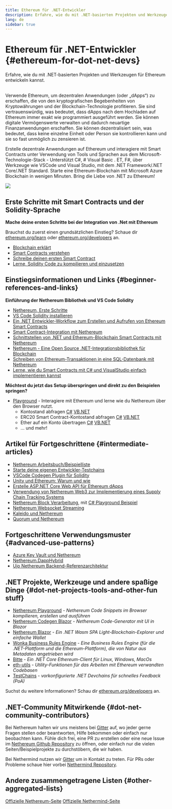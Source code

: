 ```yaml
---
title: Ethereum für .NET-Entwickler
description: Erfahre, wie du mit .NET-basierten Projekten und Werkzeugen für Ethereum entwickeln kannst
lang: de
sidebar: true
---
```


# Ethereum für .NET-Entwickler {#ethereum-for-dot-net-devs}

<div class="featured">Erfahre, wie du mit .NET-basierten Projekten und Werkzeugen für Ethereum entwickeln kannst.</div><br>

Verwende Ethereum, um dezentralen Anwendungen (oder „dApps“) zu erschaffen, die von den kryptografischen Begebenheiten von Kryptowährungen und der Blockchain-Technologie profitieren. Sie sind vertrauenswürdig, was bedeutet, dass dApps nach dem Hochladen auf Ethereum immer exakt wie programmiert ausgeführt werden. Sie können digitale Vermögenswerte verwalten und dadurch neuartige Finanzanwendungen erschaffen. Sie können dezentralisiert sein, was bedeutet, dass keine einzelne Einheit oder Person sie kontrollieren kann und sie so fast unmöglich zu zensieren ist.

Erstelle dezentrale Anwendungen auf Ethereum und interagiere mit Smart Contracts unter Verwendung von Tools und Sprachen aus dem Microsoft-Technologie-Stack - Unterstützt C#, # Visual Basic . ET, F#, über Werkzeuge wie VSCode und Visual Studio, mit dem .NET Framework/.NET Core/.NET Standard. Starte eine Ethereum-Blockchain mit Microsoft Azure Blockchain in wenigen Minuten. Bring die Liebe von .NET zu Ethereum!

<img src="https://raw.githubusercontent.com/Nethereum/Nethereum/master/logos/logo192x192t.png" />

## Erste Schritte mit Smart Contracts und der Solidity-Sprache

**Mache deine ersten Schritte bei der Integration von .Net mit Ethereum**

Brauchst du zuerst einen grundsätzlichen Einstieg? Schaue dir [ethereum.org/learn](/de/learn/) oder [ethereum.org/developers](/de/developers/) an.

- [Blockchain erklärt](https://kauri.io/article/d55684513211466da7f8cc03987607d5/blockchain-explained)
- [Smart Contracts verstehen](https://kauri.io/article/e4f66c6079e74a4a9b532148d3158188/ethereum-101-part-5-the-smart-contract)
- [Schreibe deinen ersten Smart Contract](https://kauri.io/article/124b7db1d0cf4f47b414f8b13c9d66e2/remix-ide-your-first-smart-contract)
- [Lerne, Solidity Code zu kompilieren und einzusetzen](https://kauri.io/article/973c5f54c4434bb1b0160cff8c695369/understanding-smart-contract-compilation-and-deployment)

## Einstiegsinformationen und Links {#beginner-references-and-links}

**Einführung der Nethereum Bibliothek und VS Code Solidity**

- [Nethereum, Erste Schritte](https://docs.nethereum.com/en/latest/getting-started/)
- [VS Code Solidity installieren](https://marketplace.visualstudio.com/items?itemName=JuanBlanco.solidity)
- [Ein .NET Entwickler-Workflow zum Erstellen und Aufrufen von Ethereum Smart Contracts](https://medium.com/coinmonks/a-net-developers-workflow-for-creating-and-calling-ethereum-smart-contracts-44714f191db2)
- [Smart Contract-Integration mit Nethereum](https://kauri.io/article/b54334b0695342c1bbe161c4c4467b50/smart-contracts-integration-with-nethereum)
- [Schnittstellen von .NET und Ethereum-Blockchain Smart Contracts mit Nethereum](https://medium.com/my-blockchain-development-daily-journey/interfacing-net-and-ethereum-blockchain-smart-contracts-with-nethereum-2fa3729ac933)
- [Nethereum - Eine Open Source .NET-Integrationsbibliothek für Blockchain](https://kauri.io/article/d15dfd4903f149cdb84b3ce666103b52/v1/nethereum-an-open-source-.net-integration-library-for-blockchain)
- [Schreiben von Ethereum-Transaktionen in eine SQL-Datenbank mit Nethereum](https://medium.com/coinmonks/writing-ethereum-transactions-to-sql-database-using-nethereum-fd94e0e4fa36)
- [Lerne, wie du Smart Contracts mit C# und VisualStudio einfach implementieren kannst](https://koukia.ca/deploy-ethereum-smart-contracts-using-c-and-visualstudio-5be188ae928c) <br>

**Möchtest du jetzt das Setup überspringen und direkt zu den Beispielen springen?**

- [Playground](http://playground.nethereum.com/) - Interagiere mit Ethereum und lerne wie du Nethereum über den Browser nutzt.
  - Kontostand abfragen [C#](http://playground.nethereum.com/csharp/id/1001) [VB.NET](http://playground.nethereum.com/vb/id/2001)
  - ERC20 Smart Contract-Kontostand abfragen [C#](http://playground.nethereum.com/csharp/id/1005) [VB.NET](http://playground.nethereum.com/vb/id/2004)
  - Ether auf ein Konto übertragen [C#](http://playground.nethereum.com/csharp/id/1003) [VB.NET](http://playground.nethereum.com/vb/id/2003)
  - ... und mehr!

## Artikel für Fortgeschrittene {#intermediate-articles}

- [Nethereum Arbeitsbuch/Beispielliste](http://docs.nethereum.com/en/latest/Nethereum.Workbooks/docs/)
- [Starte deine eigenen Entwickler-Testchains](https://github.com/Nethereum/Testchains)
- [VSCode Codegen Plugin für Solidity](https://docs.nethereum.com/en/latest/nethereum-codegen-vscodesolidity/)
- [Unity und Ethereum: Warum und wie](https://www.raywenderlich.com/5509-unity-and-ethereum-why-and-how)
- [Erstelle ASP.NET Core Web API für Ethereum dApps](https://tech-mint.com/create-asp-net-core-web-api-for-ethereum-dapps/)
- [Verwendung von Nethereum Web3 zur Implementierung eines Supply Chain Tracking Systems](http://blog.pomiager.com/post/using-nethereum-web3-to-implement-a-supply-chain-traking-system4)
- [Nethereum Block Verarbeitung](https://nethereum.readthedocs.io/en/latest/nethereum-block-processing-detail/), mit [C# Playground Beispiel](http://playground.nethereum.com/csharp/id/1025)
- [Nethereum Websocket Streaming](https://nethereum.readthedocs.io/en/latest/nethereum-subscriptions-streaming/)
- [Kaleido und Nethereum](https://kaleido.io/kaleido-and-nethereum/)
- [Quorum und Nethereum](https://github.com/Nethereum/Nethereum/blob/master/src/Nethereum.Quorum/README.md)

## Fortgeschrittene Verwendungsmuster {#advanced-use-patterns}

- [Azure Key Vault und Nethereum](https://github.com/Azure-Samples/bc-community-samples/tree/master/akv-nethereum)
- [Nethereum.DappHybrid](https://github.com/Nethereum/Nethereum.DappHybrid)
- [Ujo Nethereum Backend-Referenzarchitektur](https://docs.nethereum.com/en/latest/nethereum-ujo-backend-sample/)

## .NET Projekte, Werkzeuge und andere spaßige Dinge {#dot-net-projects-tools-and-other-fun stuff}

- [Nethereum Playground](http://playground.nethereum.com/) - _Nethereum Code Snippets im Browser kompilieren, erstellen und ausführen_
- [Nethereum Codegen Blazor](https://github.com/Nethereum/Nethereum.CodeGen.Blazor) - _Nethereum Code-Generator mit UI in Blazor_
- [Nethereum Blazor](https://github.com/Nethereum/NethereumBlazor) - _Ein .NET Wasm SPA Light-Blockchain-Explorer und einfache Wallet_
- [Wonka Business Rules Engine](https://docs.nethereum.com/en/latest/wonka/) - _Eine Business Rules Engine (für die .NET-Plattform und die Ethereum-Plattform), die von Natur aus Metadaten angetrieben wird_
- [Bitte](https://github.com/NethermindEth/nethermind) - _Ein .NET Core Ethereum-Client für Linux, Windows, MacOs_
- [eth-utils](https://github.com/ethereum/eth-utils/) - _Utility-Funktionen für das Arbeiten mit Ethereum verwandten Codebasen_
- [TestChains](https://github.com/Nethereum/TestChains) - _vorkonfigurierte .NET Devchains für schnelles Feedback (PoA)_

Suchst du weitere Informationen? Schau dir [ethereum.org/developers](/de/developers/) an.

## .NET-Community Mitwirkende {#dot-net-community-contributors}

Bei Nethereum halten wir uns meistens bei [Gitter](https://gitter.im/Nethereum/Nethereum) auf, wo jeder gerne Fragen stellen oder beantworten, Hilfe bekommen oder einfach nur beobachten kann. Fühle dich frei, eine PR zu erstellen oder eine neue Issue im [Nethereum Github Repository](https://github.com/Nethereum) zu öffnen, oder einfach nur die vielen Seiten/Beispielprojekte zu durchstöbern, die wir haben.

Bei Nethermind nutzen wir [Gitter](https://gitter.im/nethermindeth/nethermind) um in Kontakt zu treten. Für PRs oder Probleme schaue hier vorbei [Nethermind Repository](https://github.com/NethermindEth/nethermind).

## Andere zusammengetragene Listen {#other-aggregated-lists}

[Offizielle Nethereum-Seite](https://nethereum.com/) [Offizielle Nethermind-Seite](https://nethermind.io/)
